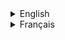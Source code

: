 <details>
    <summary>English</summary>
    
    Hello, I like to write useless programs using code that is perfectly <s>clean</s> understandable to me.
    
    In all seriousness, I write code in Java, Python, HTML/CSS/JS, Markdown, SwiftUI and C#. I can communicate in English and French.
</details>
<details>
    <summary>Français</summary>

    Bonjour, j'aime écrire des programmes absolument inutiles comprenant du code parfaitement <s>lisible</s> confus.
    
    Sans blagues, j'aime écrire du code en Java, Python, HTML/CSS/JS, Markdown, SwiftUI et C#. Je peux communiquer en français et en anglais.
</details>

